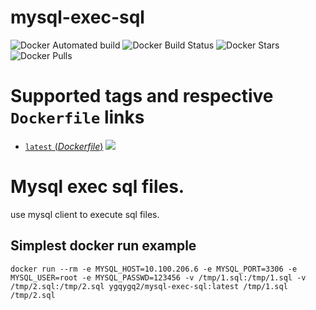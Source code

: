 # mysql-exec-sql

![Docker Automated build](https://img.shields.io/docker/automated/ygqygq2/mysql-exec-sql.svg) ![Docker Build Status](https://img.shields.io/docker/build/ygqygq2/mysql-exec-sql.svg) ![Docker Stars](https://img.shields.io/docker/stars/ygqygq2/mysql-exec-sql.svg) ![Docker Pulls](https://img.shields.io/docker/pulls/ygqygq2/mysql-exec-sql.svg)

# Supported tags and respective `Dockerfile` links

- [`latest` (*Dockerfile*)](https://github.com/ygqygq2/mysql-exec-sql/blob/master/Dockerfile) [![](https://images.microbadger.com/badges/image/ygqygq2/mysql-exec-sql.svg)](http://microbadger.com/images/ygqygq2/mysql-exec-sql "Get your own image badge on microbadger.com")

# Mysql exec sql files.
use mysql client to execute sql files.

## Simplest docker run example

```
docker run --rm -e MYSQL_HOST=10.100.206.6 -e MYSQL_PORT=3306 -e MYSQL_USER=root -e MYSQL_PASSWD=123456 -v /tmp/1.sql:/tmp/1.sql -v /tmp/2.sql:/tmp/2.sql ygqygq2/mysql-exec-sql:latest /tmp/1.sql /tmp/2.sql
```

